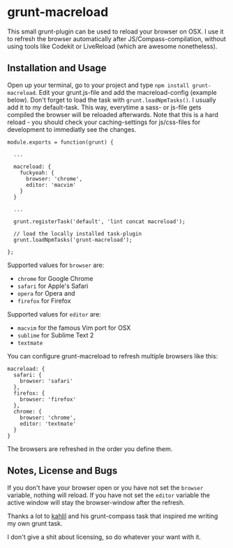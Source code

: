 # grunt-macreload

This small grunt-plugin can be used to reload your browser on OSX.
I use it to refresh the browser automatically after JS/Compass-compilation, 
without using tools like Codekit or LiveReload (which are awesome nonetheless).

## Installation and Usage

Open up your terminal, go to your project and type `npm install grunt-macreload`.
Edit your grunt.js-file and add the macreload-config (example below). Don't forget
to load the task with `grunt.loadNpmTasks()`. I usually add it to my default-task.
This way, everytime a sass- or js-file gets compiled the browser will be reloaded
afterwards. Note that this is a hard reload - you should check your caching-settings
for js/css-files for development to immediatly see the changes.


```
module.exports = function(grunt) {

  ...

  macreload: {
    fuckyeah: {
      browser: 'chrome',
      editor: 'macvim'
    }
  }

  ...

  grunt.registerTask('default', 'lint concat macreload');

  // load the locally installed task-plugin
  grunt.loadNpmTasks('grunt-macreload');

};
```

Supported values for `browser` are:

- `chrome` for Google Chrome
- `safari` for Apple's Safari
- `opera` for Opera and
- `firefox` for Firefox

Supported values for `editor` are:

- `macvim` for the famous Vim port for OSX
- `sublime` for Sublime Text 2
- `textmate`

You can configure grunt-macreload to refresh multiple browsers like this:

```
macreload: {
  safari: {
    browser: 'safari'
  },
  firefox: {
    browser: 'firefox'
  },
  chrome: {
    browser: 'chrome',
    editor: 'textmate'
  }
}
```

The browsers are refreshed in the order you define them.
  
## Notes, License and Bugs

If you don't have your browser open or you have not set the `browser` variable,
nothing will reload. If you have not set the `editor` variable the active window
will stay the browser-window after the refresh. 

Thanks a lot to [kahlil](https://github.com/kahlil/grunt-compass) and his grunt-compass
task that inspired me writing my own grunt task.

I don't give a shit about licensing, so do whatever your want with it.
